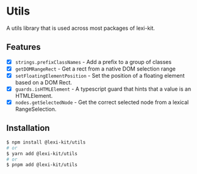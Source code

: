 # Utils

A utils library that is used across most packages of lexi-kit.

## Features

- [x] `strings.prefixClassNames` - Add a prefix to a group of classes
- [x] `getDOMRangeRect` - Get a rect from a native DOM selection range
- [x] `setFloatingElementPosition` - Set the position of a floating element based on a DOM Rect.
- [x] `guards.isHTMLElement` - A typescript guard that hints that a value is an HTMLElement.
- [x] `nodes.getSelectedNode` - Get the correct selected node from a lexical RangeSelection.

## Installation

```sh
$ npm install @lexi-kit/utils
# or
$ yarn add @lexi-kit/utils
# or
$ pnpm add @lexi-kit/utils
```
